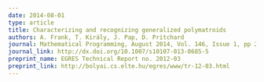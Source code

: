 ```yaml
---
date: 2014-08-01
type: article
title: Characterizing and recognizing generalized polymatroids
authors: A. Frank, T. Király, J. Pap, D. Pritchard
journal: Mathematical Programming, August 2014, Vol. 146, Issue 1, pp 245-273.
journal_link: http://dx.doi.org/10.1007/s10107-013-0685-5
preprint_name: EGRES Technical Report no. 2012-03
preprint_link: http://bolyai.cs.elte.hu/egres/www/tr-12-03.html
---
```

